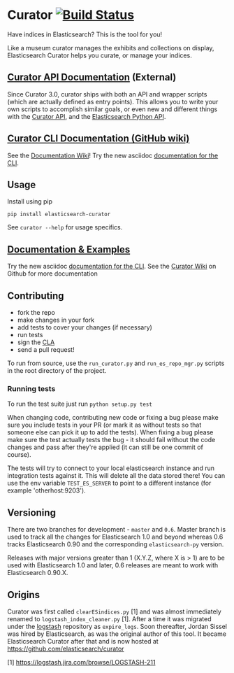 # Curator [![Build Status](http://build-eu-00.elastic.co/job/es-curator_core/badge/icon)](http://build-eu-00.elastic.co/job/es-curator_core/)

Have indices in Elasticsearch? This is the tool for you!

Like a museum curator manages the exhibits and collections on display,
Elasticsearch Curator helps you curate, or manage your indices.

## [Curator API Documentation](http://curator.readthedocs.org/) (External)

Since Curator 3.0, curator ships with both an API and wrapper scripts (which are
actually defined as entry points).  This allows you to write your own scripts to
accomplish similar goals, or even new and different things with the [Curator API](http://curator.readthedocs.org/), and the [Elasticsearch Python API](http://elasticsearch-py.readthedocs.org/).

## [Curator CLI Documentation (GitHub wiki)](http://github.com/elasticsearch/curator/wiki)

See the [Documentation Wiki](http://github.com/elasticsearch/curator/wiki)!
Try the new asciidoc [documentation for the CLI](https://github.com/elasticsearch/curator/blob/master/docs/asciidoc/index.asciidoc).

## Usage

Install using pip

    pip install elasticsearch-curator

See `curator --help` for usage specifics.

## [Documentation & Examples](http://github.com/elasticsearch/curator/wiki)

Try the new asciidoc [documentation for the CLI](https://github.com/elasticsearch/curator/blob/master/docs/asciidoc/index.asciidoc).
See the [Curator Wiki](http://github.com/elasticsearch/curator/wiki) on Github
for more documentation


## Contributing

* fork the repo
* make changes in your fork
* add tests to cover your changes (if necessary)
* run tests
* sign the [CLA](http://www.elasticsearch.org/contributor-agreement/)
* send a pull request!

To run from source, use the `run_curator.py` and `run_es_repo_mgr.py` scripts
in the root directory of the project.

### Running tests

To run the test suite just run `python setup.py test`

When changing code, contributing new code or fixing a bug please make sure you
include tests in your PR (or mark it as without tests so that someone else can
pick it up to add the tests). When fixing a bug please make sure the test
actually tests the bug - it should fail without the code changes and pass after
they're applied (it can still be one commit of course).

The tests will try to connect to your local elasticsearch instance and run
integration tests against it. This will delete all the data stored there! You
can use the env variable `TEST_ES_SERVER` to point to a different instance (for
example 'otherhost:9203').

## Versioning

There are two branches for development - `master` and `0.6`. Master branch is
used to track all the changes for Elasticsearch 1.0 and beyond whereas 0.6
tracks Elasticsearch 0.90 and the corresponding `elasticsearch-py` version.

Releases with major versions greater than 1 (X.Y.Z, where X is > 1) are to be
used with Elasticsearch 1.0 and later, 0.6 releases are meant to work with
Elasticsearch 0.90.X.

## Origins

Curator was first called `clearESindices.py` [1] and was almost immediately
renamed to `logstash_index_cleaner.py` [1].  After a time it was migrated under
the [logstash](https://github.com/elasticsearch/logstash) repository as
`expire_logs`.  Soon thereafter, Jordan Sissel was hired by Elasticsearch, as
was the original author of this tool.  It became Elasticsearch Curator after
that and is now hosted at <https://github.com/elasticsearch/curator>

[1] <https://logstash.jira.com/browse/LOGSTASH-211>
